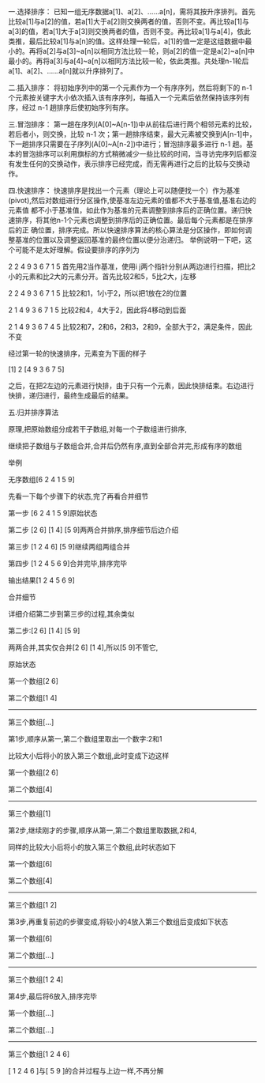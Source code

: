 一.选择排序：
已知一组无序数据a[1]、a[2]、……a[n]，需将其按升序排列。首先比较a[1]与a[2]的值，若a[1]大于a[2]则交换两者的值，否则不变。再比较a[1]与a[3]的值，若a[1]大于a[3]则交换两者的值，否则不变。再比较a[1]与a[4]，依此类推，最后比较a[1]与a[n]的值。这样处理一轮后，a[1]的值一定是这组数据中最小的。再将a[2]与a[3]~a[n]以相同方法比较一轮，则a[2]的值一定是a[2]~a[n]中最小的。再将a[3]与a[4]~a[n]以相同方法比较一轮，依此类推。共处理n-1轮后a[1]、a[2]、……a[n]就以升序排列了。

二.插入排序：
将初始序列中的第一个元素作为一个有序序列，然后将剩下的 n-1 个元素按关键字大小依次插入该有序序列，每插入一个元素后依然保持该序列有序，经过 n-1 趟排序后使初始序列有序。

三.冒泡排序：
第一趟在序列(A[0]~A[n-1])中从前往后进行两个相邻元素的比较，若后者小，则交换，比较 n-1 次；第一趟排序结束，最大元素被交换到A[n-1]中，下一趟排序只需要在子序列(A[0]~A[n-2])中进行；冒泡排序最多进行 n-1 趟。基本的冒泡排序可以利用旗标的方式稍微减少一些比较的时间，当寻访完序列后都沒有发生任何的交换动作，表示排序已经完成，而无需再进行之后的比较与交换动作。

四.快速排序：
快速排序是找出一个元素（理论上可以随便找一个）作为基准(pivot),然后对数组进行分区操作,使基准左边元素的值都不大于基准值,基准右边的元素值 都不小于基准值，如此作为基准的元素调整到排序后的正确位置。递归快速排序，将其他n-1个元素也调整到排序后的正确位置。最后每个元素都是在排序后的正 确位置，排序完成。所以快速排序算法的核心算法是分区操作，即如何调整基准的位置以及调整返回基准的最终位置以便分治递归。
举例说明一下吧，这个可能不是太好理解。假设要排序的序列为

2 2 4 9 3 6 7 1 5 首先用2当作基准，使用i j两个指针分别从两边进行扫描，把比2小的元素和比2大的元素分开。首先比较2和5，5比2大，j左移

2 2 4 9 3 6 7 1 5 比较2和1，1小于2，所以把1放在2的位置

2 1 4 9 3 6 7 1 5 比较2和4，4大于2，因此将4移动到后面

2 1 4 9 3 6 7 4 5 比较2和7，2和6，2和3，2和9，全部大于2，满足条件，因此不变

经过第一轮的快速排序，元素变为下面的样子

[1] 2 [4 9 3 6 7 5]

之后，在把2左边的元素进行快排，由于只有一个元素，因此快排结束。右边进行快排，递归进行，最终生成最后的结果。


五.归并排序算法

原理,把原始数组分成若干子数组,对每一个子数组进行排序,

继续把子数组与子数组合并,合并后仍然有序,直到全部合并完,形成有序的数组

举例

无序数组[6 2 4 1 5 9]

先看一下每个步骤下的状态,完了再看合并细节

第一步 [6 2 4 1 5 9]原始状态

第二步 [2 6] [1 4] [5 9]两两合并排序,排序细节后边介绍

第三步 [1 2 4 6] [5 9]继续两组两组合并

第四步 [1 2 4 5 6 9]合并完毕,排序完毕

输出结果[1 2 4 5 6 9]

合并细节

详细介绍第二步到第三步的过程,其余类似

第二步:[2 6] [1 4] [5 9]

两两合并,其实仅合并[2 6] [1 4],所以[5 9]不管它,

原始状态

第一个数组[2 6]

第二个数组[1 4]

--------------------

第三个数组[...]

 

第1步,顺序从第一,第二个数组里取出一个数字:2和1

比较大小后将小的放入第三个数组,此时变成下边这样

第一个数组[2 6]

第二个数组[4]

--------------------

第三个数组[1]

 

第2步,继续刚才的步骤,顺序从第一,第二个数组里取数据,2和4,

同样的比较大小后将小的放入第三个数组,此时状态如下

第一个数组[6]

第二个数组[4]

--------------------

第三个数组[1 2]

 

第3步,再重复前边的步骤变成,将较小的4放入第三个数组后变成如下状态

第一个数组[6]

第二个数组[...]

--------------------

第三个数组[1 2 4]

 

第4步,最后将6放入,排序完毕

第一个数组[...]

第二个数组[...]

--------------------

第三个数组[1 2 4 6]

 

[ 1 2 4 6 ]与[ 5 9 ]的合并过程与上边一样,不再分解


